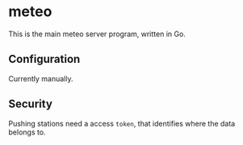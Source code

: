 # meteo

This is the main meteo server program, written in Go.

## Configuration

Currently manually.

## Security

Pushing stations need a access `token`, that identifies where the data belongs to.
